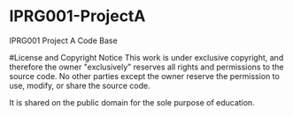 # IPRG001-ProjectA
IPRG001 Project A Code Base

#License and Copyright Notice
This work is under exclusive copyright, and therefore the owner "exclusively" reserves all rights and permissions to the source code.
No other parties except the owner reserve the permission to use, modify, or share the source code.

It is shared on the public domain for the sole purpose of education.
